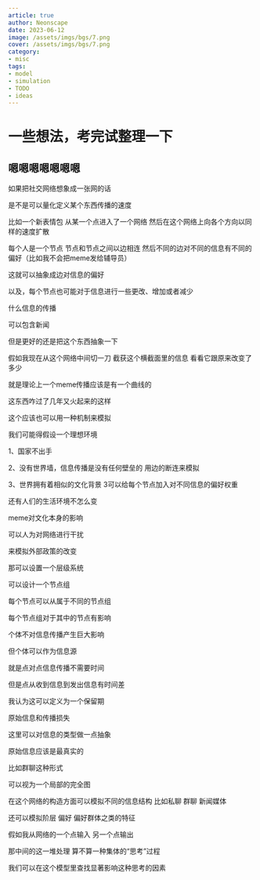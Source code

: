 ```yaml
---
article: true
author: Neonscape
date: 2023-06-12
image: /assets/imgs/bgs/7.png
cover: /assets/imgs/bgs/7.png
category: 
- misc
tags:
- model
- simulation
- TODO
- ideas
---
```


# 一些想法，考完试整理一下

## 嗯嗯嗯嗯嗯嗯嗯

<!-- more -->

如果把社交网络想象成一张网的话

是不是可以量化定义某个东西传播的速度

比如一个新表情包 从某一个点进入了一个网络 然后在这个网络上向各个方向以同样的速度扩散

每个人是一个节点 节点和节点之间以边相连 然后不同的边对不同的信息有不同的偏好（比如我不会把meme发给辅导员）

这就可以抽象成边对信息的偏好

以及，每个节点也可能对于信息进行一些更改、增加或者减少

什么信息的传播

可以包含新闻

但是更好的还是把这个东西抽象一下

假如我现在从这个网络中间切一刀 截获这个横截面里的信息 看看它跟原来改变了多少

就是理论上一个meme传播应该是有一个曲线的

这东西咋过了几年又火起来的这样

这个应该也可以用一种机制来模拟

我们可能得假设一个理想环境

1、国家不出手

2、没有世界墙，信息传播是没有任何壁垒的 用边的断连来模拟

3、世界拥有着相似的文化背景 3可以给每个节点加入对不同信息的偏好权重

还有人们的生活环境不怎么变

meme对文化本身的影响

可以人为对网络进行干扰

来模拟外部政策的改变

那可以设置一个层级系统

可以设计一个节点组

每个节点可以从属于不同的节点组

每个节点组对于其中的节点有影响

个体不对信息传播产生巨大影响

但个体可以作为信息源

就是点对点信息传播不需要时间

但是点从收到信息到发出信息有时间差

我认为这可以定义为一个保留期

原始信息和传播损失

这里可以对信息的类型做一点抽象

原始信息应该是最真实的

比如群聊这种形式

可以视为一个局部的完全图

在这个网络的构造方面可以模拟不同的信息结构 比如私聊 群聊 新闻媒体

还可以模拟阶层 偏好 偏好群体之类的特征

假如我从网络的一个点输入 另一个点输出

那中间的这一堆处理 算不算一种集体的“思考”过程

我们可以在这个模型里查找显著影响这种思考的因素
